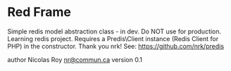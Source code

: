 Red Frame
=========

Simple redis model abstraction class - in dev. Do NOT use for production. Learning redis project.
Requires a Predis\Client instance (Redis Client for PHP) in the constructor. Thank you nrk!
See: https://github.com/nrk/predis

author Nicolas Roy <nr@commun.ca>
version 0.1